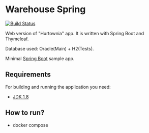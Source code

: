 # Warehouse Spring
[![Build Status](https://travis-ci.org/codecentric/springboot-sample-app.svg?branch=master)](https://travis-ci.org/codecentric/springboot-sample-app)

Web version of "Hurtownia" app. It is written with Spring Boot and Thymeleaf.

Database used: Oracle(Main) + H2(Tests).

Minimal [Spring Boot](http://projects.spring.io/spring-boot/) sample app.

## Requirements

For building and running the application you need:

- [JDK 1.8](http://www.oracle.com/technetwork/java/javase/downloads/jdk8-downloads-2133151.html)

## How to run?

- docker compose

